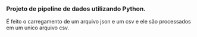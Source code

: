 ### Projeto de pipeline de dados utilizando Python.

É feito o carregamento de um arquivo json e um csv e ele são processados em um unico arquivo csv.